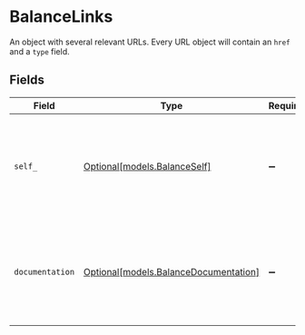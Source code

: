 # BalanceLinks

An object with several relevant URLs. Every URL object will contain an `href` and a `type` field.


## Fields

| Field                                                                                      | Type                                                                                       | Required                                                                                   | Description                                                                                |
| ------------------------------------------------------------------------------------------ | ------------------------------------------------------------------------------------------ | ------------------------------------------------------------------------------------------ | ------------------------------------------------------------------------------------------ |
| `self_`                                                                                    | [Optional[models.BalanceSelf]](../models/balanceself.md)                                   | :heavy_minus_sign:                                                                         | In v2 endpoints, URLs are commonly represented as objects with an `href` and `type` field. |
| `documentation`                                                                            | [Optional[models.BalanceDocumentation]](../models/balancedocumentation.md)                 | :heavy_minus_sign:                                                                         | In v2 endpoints, URLs are commonly represented as objects with an `href` and `type` field. |